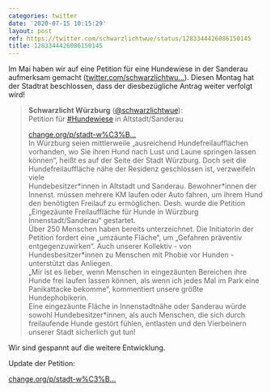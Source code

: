 ```yaml
---
categories: twitter
date: '2020-07-15 10:15:29'
layout: post
ref: https://twitter.com/schwarzlichtwue/status/1283344426086150145
title: 1283344426086150145
---
```

Im Mai haben wir auf eine Petition für eine Hundewiese in der Sanderau aufmerksam gemacht ([twitter.com/schwarzlichtwu…](https://twitter.com/schwarzlichtwue/status/1264519704913289216?s=19)). Diesen Montag hat der Stadtrat beschlossen, dass der diesbezügliche Antrag weiter verfolgt wird!
> <b>Schwarzlicht Würzburg</b> ([@schwarzlichtwue](https://twitter.com/schwarzlichtwue)):  
>Petition für [#Hundewiese](/t/hundewiese) in Altstadt/Sanderau  
>  
>[change.org/p/stadt-w%C3%B…](https://www.change.org/p/stadt-w%C3%BCrzburg-eingez%C3%A4unte-freilauffl%C3%A4che-f%C3%BCr-hunde-in-w%C3%BCrzburg-innenstadt-sanderau)  
>In Würzburg seien mittlerweile „ausreichend Hundefreilaufflächen vorhanden, wo Sie ihren Hund nach Lust und Laune springen lassen können“, heißt es auf der Seite der Stadt Würzburg. Doch seit die Hundefreilauffläche nähe der Residenz geschlossen ist, verzweifeln viele   
> Hundebesitzer\*innen in Altstadt und Sanderau. Bewohner\*innen der Innenst. müssen mehrere KM laufen oder Auto fahren, um ihrem Hund den benötigten Freilauf zu ermöglichen. Desh. wurde die Petition „Eingezäunte Freilauffläche für Hunde in Würzburg Innenstadt/Sanderau“ gestartet.  
>Über 250 Menschen haben bereits unterzeichnet. Die Initiatorin der Petition fordert eine „umzäunte Fläche“, um „Gefahren präventiv entgegenzuwirken“. Auch unserer Kollektiv - von Hundesbesitzer\*innen zu Menschen mit Phobie vor Hunden - unterstützt das Anliegen.  
>„Mir ist es lieber, wenn Menschen in eingezäunten Bereichen ihre Hunde frei laufen lassen können, als wenn ich jedes Mal im Park eine Panikattacke bekomme“, kommentiert unsere größte Hundephobikerin.  
>Eine eingezäunte Fläche in Innenstadtnähe oder Sanderau würde sowohl Hundebesitzer\*innen, als auch Menschen, die sich durch freilaufende Hunde gestört fühlen, entlasten und den Vierbeinern unserer Stadt sicherlich gut tun!  


Wir sind gespannt auf die weitere Entwicklung.



Update der Petition:

[change.org/p/stadt-w%C3%B…](https://www.change.org/p/stadt-w%C3%BCrzburg-eingez%C3%A4unte-freilauffl%C3%A4che-f%C3%BCr-hunde-in-w%C3%BCrzburg-innenstadt-sanderau/u/27284050)